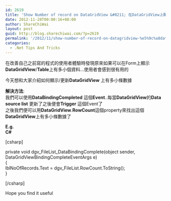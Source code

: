 ```yaml
---
id: 2619
title: 'Show Number of record on DataGridView &#8211; 在DataGridView上顯示有多小條數據'
date: 2012-11-28T00:00:16+08:00
author: ShareChiWai
layout: post
guid: http://blog.sharechiwai.com/?p=2619
permalink: '/2012/11/show-number-of-record-on-datagridview-%e5%9c%a8datagridview%e4%b8%8a%e9%a1%af%e7%a4%ba%e6%9c%89%e5%a4%9a%e5%b0%8f%e6%a2%9d%e6%95%b8%e6%93%9a/'
categories:
  - .Net Tips And Tricks
---
```

在改善自己之前寫的程式的使用者體驗時發現原來如果可以在Form上顯示**DataGridView**/**Table**上有多小個資料&#8230;使用者會感到很有用的

今天想和大家介紹如何顯示/更新**DataGridView** 上有多小條數據

**解決方法**:  
我們可以使用**DataBindingCompleted** 這個**Event**..每當**DataGridView**的**Data source list** 更新了之後便會**Trigger** 這個Event了  
之後我們便可以用**DataGridView**.**RowCount**這個property來找出這個**DataGridView**上有多小條數據了

**E.g.  
C#**

[csharp]

private void dgv\_FileList\_DataBindingComplete(object sender, DataGridViewBindingCompleteEventArgs e)  
{  
lblNoOfRecords.Text = dgv_FileList.RowCount.ToString();  
}

[/csharp]

Hope you find it useful